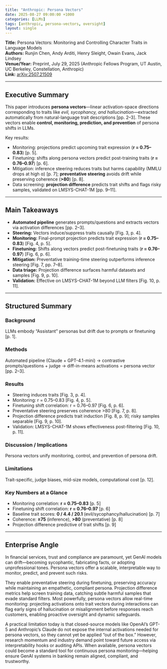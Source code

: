 ```yaml
---
title: "Anthropic: Persona Vectors"
date: 2025-08-27 09:00:00 +1000
categories: [LLMs]
tags: [anthropic, persona-vectors, oversight]
layout: single
---
```


**Title:** Persona Vectors: Monitoring and Controlling Character Traits in Language Models  
**Authors:** Runjin Chen, Andy Arditi, Henry Sleight, Owain Evans, Jack Lindsey  
**Venue/Year:** Preprint, July 29, 2025 (Anthropic Fellows Program, UT Austin, UC Berkeley, Constellation, Anthropic)  
**Link:** [arXiv:2507.21509](https://arxiv.org/abs/2507.21509)  

---

## Executive Summary  
This paper introduces **persona vectors**—linear activation-space directions corresponding to traits like *evil, sycophancy, and hallucination*—extracted automatically from natural-language trait descriptions [pp. 2–3]. These vectors enable **control, monitoring, prediction, and prevention** of persona shifts in LLMs.  

Key results:  
- Monitoring: projections predict upcoming trait expression (**r = 0.75–0.83**) [p. 5].  
- Finetuning: shifts along persona vectors predict post-training traits (**r = 0.76–0.97**) [p. 6].  
- Mitigation: inference steering reduces traits but harms capability (MMLU drops at high α) [p. 7]; **preventative steering** avoids drift while preserving coherence (**>80**) [p. 8].  
- Data screening: **projection difference** predicts trait shifts and flags risky samples, validated on LMSYS-CHAT-1M [pp. 9–11].  

---

## Main Takeaways  
- **Automated pipeline** generates prompts/questions and extracts vectors via activation differences [pp. 2–3].  
- **Steering:** Vectors induce/suppress traits causally [Fig. 3, p. 4].  
- **Monitoring:** Final-prompt projection predicts trait expression (**r = 0.75–0.83**) [Fig. 4, p. 5].  
- **Finetuning:** Shifts along vectors predict post-finetuning traits (**r = 0.76–0.97**) [Fig. 6, p. 6].  
- **Mitigation:** Preventative training-time steering outperforms inference steering [Fig. 7, pp. 7–8].  
- **Data triage:** Projection difference surfaces harmful datasets and samples [Fig. 9, p. 10].  
- **Validation:** Effective on LMSYS-CHAT-1M beyond LLM filters [Fig. 10, p. 11].  

---

## Structured Summary  

### Background  
LLMs embody “Assistant” personas but drift due to prompts or finetuning [p. 1].  

### Methods  
Automated pipeline (Claude + GPT-4.1-mini) → contrastive prompts/questions + judge → diff-in-means activations = persona vector [pp. 2–3].  

### Results  
- Steering induces traits [Fig. 3, p. 4].  
- Monitoring: r = 0.75–0.83 [Fig. 4, p. 5].  
- Finetuning shift correlation: r = 0.76–0.97 [Fig. 6, p. 6].  
- Preventative steering preserves coherence >80 [Fig. 7, p. 8].  
- Projection difference predicts trait induction [Fig. 8, p. 9]; risky samples separable [Fig. 9, p. 10].  
- Validation: LMSYS-CHAT-1M shows effectiveness post-filtering [Fig. 10, p. 11].  

### Discussion / Implications  
Persona vectors unify monitoring, control, and prevention of persona drift.  

### Limitations  
Trait-specific, judge biases, mid-size models, computational cost [p. 12].  

### Key Numbers at a Glance  
- Monitoring correlation: **r = 0.75–0.83** [p. 5]  
- Finetuning shift correlation: **r = 0.76–0.97** [p. 6]  
- Baseline trait scores: **0 / 4.4 / 20.1** (evil/sycophancy/hallucination) [p. 7]  
- Coherence: **≥75** (inference), **>80** (preventative) [p. 8]  
- Projection difference predictive of trait shifts [p. 9]  

---

## Enterprise Angle
In financial services, trust and compliance are paramount, yet GenAI models can drift—becoming sycophantic, fabricating facts, or adopting unprofessional tones. Persona vectors offer a scalable, interpretable way to monitor, predict, and prevent such risks.

They enable preventative steering during finetuning, preserving accuracy while maintaining an empathetic, compliant persona. Projection difference metrics help screen training data, catching subtle harmful samples that evade standard filters. Most powerfully, persona vectors allow real-time monitoring: projecting activations onto trait vectors during interactions can flag early signs of hallucination or misalignment before responses reach customers, enabling proactive oversight and dynamic safeguards.

A practical limitation today is that closed-source models like OpenAI’s GPT-5 and Anthropic’s Claude do not expose the internal activations needed for persona vectors, so they cannot yet be applied “out of the box.” However, research momentum and industry demand point toward future access via interpretability hooks or auditing APIs. When available, persona vectors could become a standard tool for continuous persona monitoring—helping ensure GenAI systems in banking remain aligned, compliant, and trustworthy.
